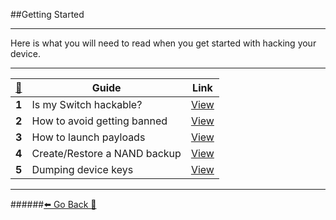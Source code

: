 ##Getting Started
***
Here is what you will need to read when you get started with hacking your device.
***
[🦝](https://www.youtube.com/watch?v=qgaRktA-Rss)|Guide | Link
:--: | -- | :--:
**1** |Is my Switch hackable? | [View](https://rentry.org/IsMySwitchPatched)
**2** |How to avoid getting banned|[View](https://rentry.org/AvoidSwitchBan)
**3** |How to launch payloads | [View](https://rentry.org/SwitchPayloadLaunch)
**4** |Create/Restore a NAND backup |[View](https://rentry.org/BackupRestoreNAND)
**5** | Dumping device keys | [View](https://rentry.org/DumpingKeys)


***
######[⬅️ Go Back 🦝](https://rentry.org/SwitchHackingIsEasy)